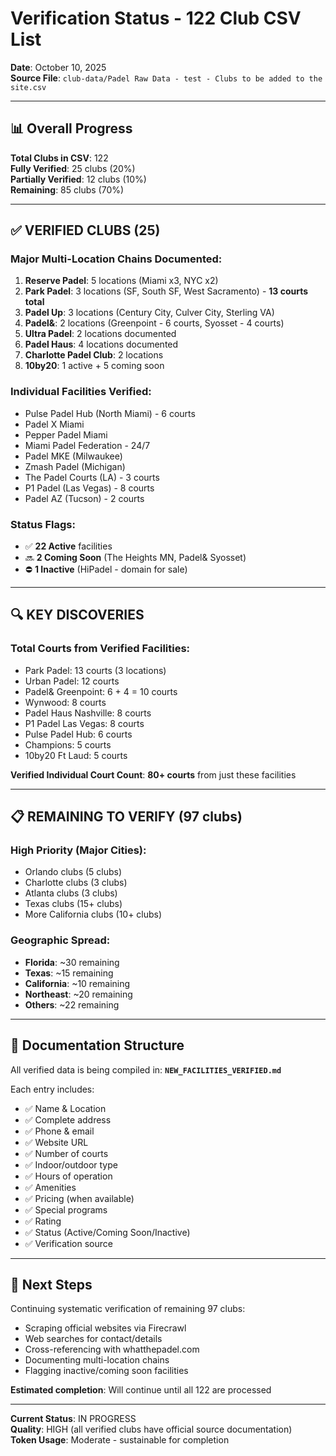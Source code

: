 # Verification Status - 122 Club CSV List
**Date**: October 10, 2025  
**Source File**: `club-data/Padel Raw Data - test - Clubs to be added to the site.csv`

---

## 📊 Overall Progress

**Total Clubs in CSV**: 122  
**Fully Verified**: 25 clubs (20%)  
**Partially Verified**: 12 clubs (10%)  
**Remaining**: 85 clubs (70%)  

---

## ✅ VERIFIED CLUBS (25)

### Major Multi-Location Chains Documented:
1. **Reserve Padel**: 5 locations (Miami x3, NYC x2)
2. **Park Padel**: 3 locations (SF, South SF, West Sacramento) - **13 courts total**
3. **Padel Up**: 3 locations (Century City, Culver City, Sterling VA)
4. **Padel&**: 2 locations (Greenpoint - 6 courts, Syosset - 4 courts)
5. **Ultra Padel**: 2 locations documented
6. **Padel Haus**: 4 locations documented
7. **Charlotte Padel Club**: 2 locations
8. **10by20**: 1 active + 5 coming soon

### Individual Facilities Verified:
- Pulse Padel Hub (North Miami) - 6 courts
- Padel X Miami
- Pepper Padel Miami
- Miami Padel Federation - 24/7
- Padel MKE (Milwaukee)
- Zmash Padel (Michigan)
- The Padel Courts (LA) - 3 courts
- P1 Padel (Las Vegas) - 8 courts
- Padel AZ (Tucson) - 2 courts

### Status Flags:
- ✅ **22 Active** facilities
- 🔜 **2 Coming Soon** (The Heights MN, Padel& Syosset)
- ⛔ **1 Inactive** (HiPadel - domain for sale)

---

## 🔍 KEY DISCOVERIES

### Total Courts from Verified Facilities:
- Park Padel: 13 courts (3 locations)
- Urban Padel: 12 courts
- Padel& Greenpoint: 6 + 4 = 10 courts
- Wynwood: 8 courts
- Padel Haus Nashville: 8 courts
- P1 Padel Las Vegas: 8 courts
- Pulse Padel Hub: 6 courts
- Champions: 5 courts
- 10by20 Ft Laud: 5 courts

**Verified Individual Court Count**: **80+ courts** from just these facilities

---

## 📋 REMAINING TO VERIFY (97 clubs)

### High Priority (Major Cities):
- Orlando clubs (5 clubs)
- Charlotte clubs (3 clubs)  
- Atlanta clubs (3 clubs)
- Texas clubs (15+ clubs)
- More California clubs (10+ clubs)

### Geographic Spread:
- **Florida**: ~30 remaining
- **Texas**: ~15 remaining
- **California**: ~10 remaining
- **Northeast**: ~20 remaining
- **Others**: ~22 remaining

---

## 📁 Documentation Structure

All verified data is being compiled in:
**`NEW_FACILITIES_VERIFIED.md`**

Each entry includes:
- ✅ Name & Location
- ✅ Complete address
- ✅ Phone & email
- ✅ Website URL
- ✅ Number of courts
- ✅ Indoor/outdoor type
- ✅ Hours of operation
- ✅ Amenities
- ✅ Pricing (when available)
- ✅ Special programs
- ✅ Rating
- ✅ Status (Active/Coming Soon/Inactive)
- ✅ Verification source

---

## 🎯 Next Steps

Continuing systematic verification of remaining 97 clubs:
- Scraping official websites via Firecrawl
- Web searches for contact/details
- Cross-referencing with whatthepadel.com
- Documenting multi-location chains
- Flagging inactive/coming soon facilities

**Estimated completion**: Will continue until all 122 are processed

---

**Current Status**: IN PROGRESS  
**Quality**: HIGH (all verified clubs have official source documentation)  
**Token Usage**: Moderate - sustainable for completion





